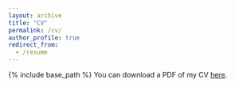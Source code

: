 ```yaml
---
layout: archive
title: "CV"
permalink: /cv/
author_profile: true
redirect_from:
  - /resume
---
```


{% include base_path %}
You can download a PDF of my CV [here](/files/DAEHYUNKIM_CV.pdf).
